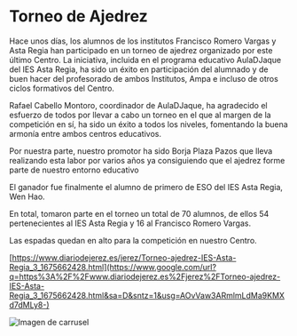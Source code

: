# Torneo de Ajedrez

Hace unos días, los alumnos de los institutos Francisco Romero Vargas y Asta Regia han participado en un torneo de ajedrez organizado por este último Centro. La iniciativa, incluida en el programa educativo AulaDJaque del IES Asta Regia, ha sido un éxito en participación del alumnado y de buen hacer del profesorado de ambos Institutos, Ampa e incluso de otros ciclos formativos del Centro.

Rafael Cabello Montoro, coordinador de AulaDJaque, ha agradecido el esfuerzo de todos por llevar a cabo un torneo en el que al margen de la competición en sí, ha sido un éxito a todos los niveles, fomentando la buena armonía entre ambos centros educativos.

Por nuestra parte, nuestro promotor ha sido Borja Plaza Pazos que lleva realizando esta labor por varios años ya consiguiendo que el ajedrez forme parte de nuestro entorno educativo

El ganador fue finalmente el alumno de primero de ESO del IES Asta Regia, Wen Hao. 

En total, tomaron parte en el torneo un total de 70 alumnos, de ellos 54 pertenecientes al IES Asta Regia y 16 al Francisco Romero Vargas.

Las espadas quedan en alto para la competición en nuestro Centro.

[https://www.diariodejerez.es/jerez/Torneo-ajedrez-IES-Asta-Regia_3_1675662428.html](https://www.google.com/url?q=https%3A%2F%2Fwww.diariodejerez.es%2Fjerez%2FTorneo-ajedrez-IES-Asta-Regia_3_1675662428.html&sa=D&sntz=1&usg=AOvVaw3ARmlmLdMa9KMXd7dMLy8-)

![Imagen de carrusel]()
